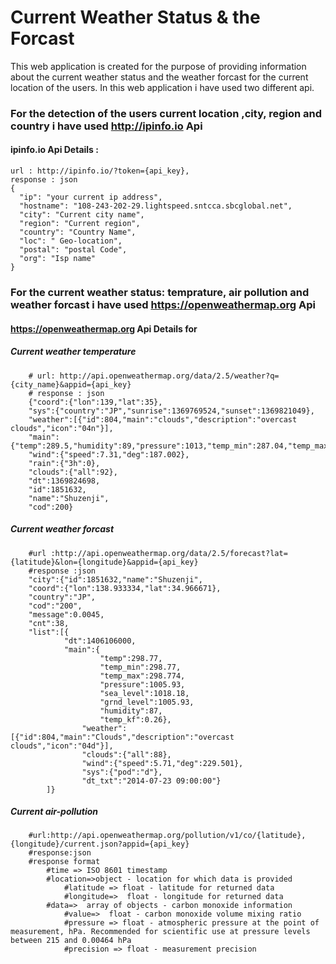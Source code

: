 # Current Weather Status & the Forcast

This web application is created for the purpose of providing information about the current weather status and the weather forcast for the current location of the users. In this web application i have used two different api.

### For the detection of the users current location ,city, region and country i have used http://ipinfo.io Api

#### ipinfo.io Api Details :
```
url : http://ipinfo.io/?token={api_key},
response : json
{
  "ip": "your current ip address",
  "hostname": "108-243-202-29.lightspeed.sntcca.sbcglobal.net",
  "city": "Current city name",
  "region": "Current region",
  "country": "Country Name",
  "loc": " Geo-location",
  "postal": "postal Code",
  "org": "Isp name"
}
```
### For the current weather status: temprature, air pollution and weather forcast i have used https://openweathermap.org Api

#### https://openweathermap.org Api Details for

##### Current weather temperature
```
	# url: http://api.openweathermap.org/data/2.5/weather?q={city_name}&appid={api_key}
	# response : json
	{"coord":{"lon":139,"lat":35},
	"sys":{"country":"JP","sunrise":1369769524,"sunset":1369821049},
	"weather":[{"id":804,"main":"clouds","description":"overcast clouds","icon":"04n"}],
	"main":{"temp":289.5,"humidity":89,"pressure":1013,"temp_min":287.04,"temp_max":292.04},
	"wind":{"speed":7.31,"deg":187.002},
	"rain":{"3h":0},
	"clouds":{"all":92},
	"dt":1369824698,
	"id":1851632,
	"name":"Shuzenji",
	"cod":200}
```
##### Current weather forcast
```	
	#url :http://api.openweathermap.org/data/2.5/forecast?lat={latitude}&lon={longitude}&appid={api_key}
	#response :json
	"city":{"id":1851632,"name":"Shuzenji",
	"coord":{"lon":138.933334,"lat":34.966671},
	"country":"JP",
	"cod":"200",
	"message":0.0045,
	"cnt":38,
	"list":[{
        	"dt":1406106000,
        	"main":{
            		"temp":298.77,
            		"temp_min":298.77,
            		"temp_max":298.774,
            		"pressure":1005.93,
            		"sea_level":1018.18,
            		"grnd_level":1005.93,
            		"humidity":87,
            		"temp_kf":0.26},
        		"weather":[{"id":804,"main":"Clouds","description":"overcast clouds","icon":"04d"}],
        		"clouds":{"all":88},
        		"wind":{"speed":5.71,"deg":229.501},
        		"sys":{"pod":"d"},
        		"dt_txt":"2014-07-23 09:00:00"}
        ]}
```
##### Current air-pollution
```
	#url:http://api.openweathermap.org/pollution/v1/co/{latitude},{longitude}/current.json?appid={api_key}
	#response:json
	#response format
		#time => ISO 8601 timestamp
		#location=>object - location for which data is provided
			#latitude => float - latitude for returned data 
			#longitude=>  float - longitude for returned data
		#data=>  array of objects - carbon monoxide information
			#value=>  float - carbon monoxide volume mixing ratio 
			#pressure => float - atmospheric pressure at the point of measurement, hPa. Recommended for scientific use at pressure levels between 215 and 0.00464 hPa 
			#precision => float - measurement precision

```

